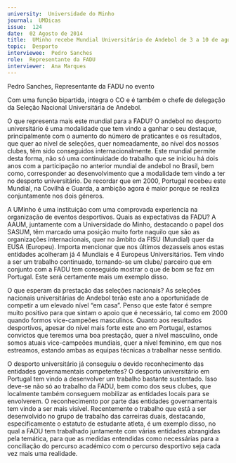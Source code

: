 ```yaml
---
university:  Universidade do Minho
journal:  UMDicas
issue:  124
date:  02 Agosto de 2014
title:  UMinho recebe Mundial Universitário de Andebol de 3 a 10 de agosto
topic:  Desporto
interviewee:  Pedro Sanches
role:  Representante da FADU
interviewer:  Ana Marques
---
```

 

 Pedro Sanches, Representante da FADU  no evento 
 
 Com uma função bipartida, integra o CO e é também o chefe de delegação da Seleção Nacional Universitária de Andebol.

 O que representa mais este mundial para a FADU?
 O andebol no desporto universitário é uma modalidade que tem vindo a ganhar o seu destaque, principalmente com o aumento do número de praticantes e os resultados, que quer ao nível de seleções, quer nomeadamente, ao nível dos nossos clubes, têm sido conseguidos internacionalmente. Este mundial permite desta forma, não só uma continuidade do trabalho que se iniciou há dois anos com a participação no anterior mundial de andebol no Brasil, bem como, corresponder ao desenvolvimento que a modalidade tem vindo a ter no desporto universitário. De recordar que em 2000, Portugal recebeu este Mundial, na Covilhã e Guarda, a ambição agora é maior porque se realiza conjuntamente nos dois géneros.

 A UMinho é uma instituição com uma comprovada experiencia na organização de eventos desportivos. Quais as expectativas da FADU?
 A AAUM, juntamente com a Universidade do Minho, destacando o papel dos SASUM, têm marcado uma posição muito forte naquilo que são as organizações internacionais, quer no âmbito da FISU (Mundial) quer da EUSA (Europeu). Importa mencionar que nos últimos dezasseis anos estas entidades acolheram já 4 Mundiais e 4 Europeus Universitários. Tem vindo a ser um trabalho continuado, tornando-se um clube/ parceiro que em conjunto com a FADU tem conseguido mostrar o que de bom se faz em Portugal. Este será certamente mais um exemplo disso.

 O que esperam da prestação das seleções nacionais?
 As seleções nacionais universitárias de Andebol terão este ano a oportunidade de competir a um elevado nível “em casa”. Penso que este fator é sempre muito positivo para que sintam o apoio que é necessário, tal como em 2000 quando formos vice-campeões masculinos. Quanto aos resultados desportivos, apesar do nível mais forte este ano em Portugal, estamos convictos que teremos uma boa prestação, quer a nível masculino, onde somos atuais vice-campeões mundiais, quer a nível feminino, em que nos estreamos, estando ambas as equipas técnicas a trabalhar nesse sentido.

 O desporto universitário já conseguiu o devido reconhecimento das entidades governamentais competentes?
 O desporto universitário em Portugal tem vindo a desenvolver um trabalho bastante sustentado. Isso deve-se não só ao trabalho da FADU, bem como dos seus clubes, que localmente também conseguem mobilizar as entidades locais para se envolverem.
 O reconhecimento por parte das entidades governamentais tem vindo a ser mais visível. Recentemente o trabalho que está a ser desenvolvido no grupo de trabalho das carreiras duais, destacando, especificamente o estatuto de estudante atleta, é um exemplo disso, no qual a FADU tem trabalhado juntamente com várias entidades abrangidas pela temática, para que as medidas entendidas como necessárias para a conciliação do percurso académico com o percurso desportivo seja cada vez mais uma realidade.

 